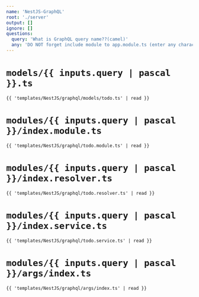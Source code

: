 ```yaml
---
name: 'NestJS-GraphQL'
root: './server'
output: []
ignore: []
questions:
  query: 'What is GraphQL query name??(camel)'
  any: 'DO NOT forget include module to app.module.ts (enter any character and press enter)'
---
```


# `models/{{ inputs.query | pascal }}.ts`
```tsx
{{ 'templates/NestJS/graphql/models/todo.ts' | read }}
```

# `modules/{{ inputs.query | pascal }}/index.module.ts`
```tsx
{{ 'templates/NestJS/graphql/todo.module.ts' | read }}
```

# `modules/{{ inputs.query | pascal }}/index.resolver.ts`
```tsx
{{ 'templates/NestJS/graphql/todo.resolver.ts' | read }}
```

<!-- # `{{ inputs.query }}/index.resolver.spec.ts`
```tsx
{{ 'templates/NestJS/graphql/todo.resolver.spec.ts' | read }}
``` -->

# `modules/{{ inputs.query | pascal }}/index.service.ts`
```tsx
{{ 'templates/NestJS/graphql/todo.service.ts' | read }}
```

<!-- # `{{ inputs.query }}/index.service.spec.ts`
```tsx
{{ 'templates/NestJS/graphql/todo.service.spec.ts' | read }}
``` -->

# `modules/{{ inputs.query | pascal }}/args/index.ts`
```tsx
{{ 'templates/NestJS/graphql/args/index.ts' | read }}
```